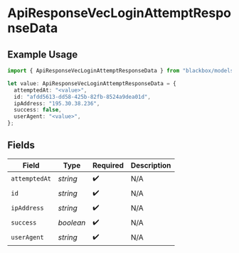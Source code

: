 # ApiResponseVecLoginAttemptResponseData

## Example Usage

```typescript
import { ApiResponseVecLoginAttemptResponseData } from "blackbox/models";

let value: ApiResponseVecLoginAttemptResponseData = {
  attemptedAt: "<value>",
  id: "afdd5613-dd58-425b-82fb-8524a9dea01d",
  ipAddress: "195.30.38.236",
  success: false,
  userAgent: "<value>",
};
```

## Fields

| Field              | Type               | Required           | Description        |
| ------------------ | ------------------ | ------------------ | ------------------ |
| `attemptedAt`      | *string*           | :heavy_check_mark: | N/A                |
| `id`               | *string*           | :heavy_check_mark: | N/A                |
| `ipAddress`        | *string*           | :heavy_check_mark: | N/A                |
| `success`          | *boolean*          | :heavy_check_mark: | N/A                |
| `userAgent`        | *string*           | :heavy_check_mark: | N/A                |